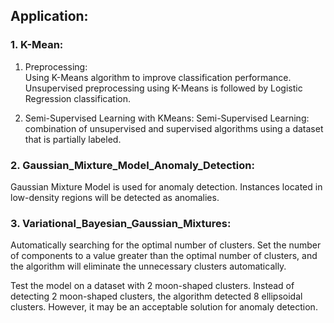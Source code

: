 ## Application:

### 1. K-Mean:

   1. Preprocessing:  
   Using K-Means algorithm to improve classification performance. Unsupervised preprocessing using K-Means is followed by Logistic Regression classification.

   2. Semi-Supervised Learning with KMeans:
   Semi-Supervised Learning: combination of unsupervised and supervised algorithms using a dataset that is partially labeled.

### 2. Gaussian_Mixture_Model_Anomaly_Detection:
Gaussian Mixture Model is used for anomaly detection. 
Instances located in low-density regions will be detected as anomalies.

### 3. Variational_Bayesian_Gaussian_Mixtures:
Automatically searching for the optimal number of clusters.
Set the number of components to a value greater than the optimal number of clusters, 
and the algorithm will eliminate the unnecessary clusters automatically.

Test the model on a dataset with 2 moon-shaped clusters.
Instead of detecting 2 moon-shaped clusters, the algorithm detected 8 ellipsoidal clusters. 
However, it may be an acceptable solution for anomaly detection.